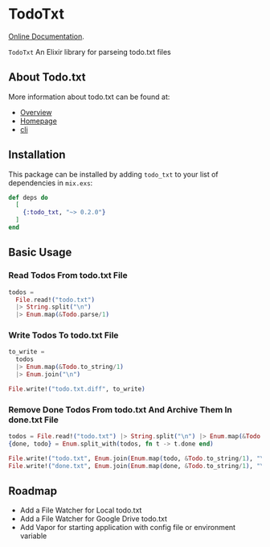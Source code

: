 # TodoTxt
[Online Documentation](https://hexdocs.pm/todo_txt/Todo.html).

`TodoTxt` An Elixir library for parseing todo.txt files

## About Todo.txt
More information about todo.txt can be found at:
  - [Overview](https://github.com/todotxt/todo.txt)
  - [Homepage](http://todotxt.org/)
  - [cli](https://github.com/todotxt/todo.txt-cli)

## Installation

This package can be installed
by adding `todo_txt` to your list of dependencies in `mix.exs`:

```elixir
def deps do
  [
    {:todo_txt, "~> 0.2.0"}
  ]
end
```

## Basic Usage

### Read Todos From todo.txt File

```elixir
todos = 
  File.read!("todo.txt") 
  |> String.split("\n") 
  |> Enum.map(&Todo.parse/1)
```

### Write Todos To todo.txt File

```elixir
to_write = 
  todos 
  |> Enum.map(&Todo.to_string/1) 
  |> Enum.join("\n")

File.write!("todo.txt.diff", to_write)
```

### Remove Done Todos From todo.txt And Archive Them In done.txt File
```elixir
todos = File.read!("todo.txt") |> String.split("\n") |> Enum.map(&Todo.parse/1)
{done, todo} = Enum.split_with(todos, fn t -> t.done end)

File.write!("todo.txt", Enum.join(Enum.map(todo, &Todo.to_string/1), "\n"))
File.write!("done.txt", Enum.join(Enum.map(done, &Todo.to_string/1), "\n"))
```

## Roadmap
- Add a File Watcher for Local todo.txt
- Add a File Watcher for Google Drive todo.txt
- Add Vapor for starting application with config file or environment variable
